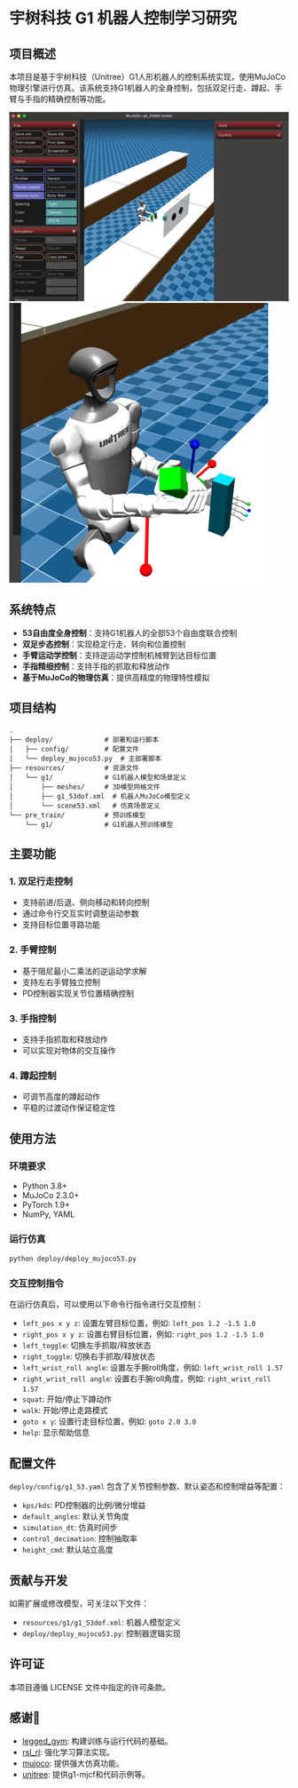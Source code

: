 # 宇树科技 G1 机器人控制学习研究

## 项目概述

本项目是基于宇树科技（Unitree）G1人形机器人的控制系统实现，使用MuJoCo物理引擎进行仿真。该系统支持G1机器人的全身控制，包括双足行走、蹲起、手臂与手指的精确控制等功能。

![01](resources%2Fg1%2Fimages%2F01_mujoco_g1_53dof.png)
![02](resources%2Fg1%2Fimages%2F02_mujoco_g1_53dof.png)

## 系统特点

- **53自由度全身控制**：支持G1机器人的全部53个自由度联合控制
- **双足步态控制**：实现稳定行走、转向和位置控制
- **手臂运动学控制**：支持逆运动学控制机械臂到达目标位置
- **手指精细控制**：支持手指的抓取和释放动作
- **基于MuJoCo的物理仿真**：提供高精度的物理特性模拟

## 项目结构

```
.
├── deploy/             # 部署和运行脚本
│   ├── config/         # 配置文件
│   └── deploy_mujoco53.py  # 主部署脚本
├── resources/          # 资源文件
│   └── g1/             # G1机器人模型和场景定义
│       ├── meshes/     # 3D模型网格文件
│       ├── g1_53dof.xml  # 机器人MuJoCo模型定义
│       └── scene53.xml   # 仿真场景定义
└── pre_train/          # 预训练模型
    └── g1/             # G1机器人预训练模型
```

## 主要功能

### 1. 双足行走控制
- 支持前进/后退、侧向移动和转向控制
- 通过命令行交互实时调整运动参数
- 支持目标位置寻路功能

### 2. 手臂控制
- 基于阻尼最小二乘法的逆运动学求解
- 支持左右手臂独立控制
- PD控制器实现关节位置精确控制

### 3. 手指控制
- 支持手指抓取和释放动作
- 可以实现对物体的交互操作

### 4. 蹲起控制
- 可调节高度的蹲起动作
- 平稳的过渡动作保证稳定性

## 使用方法

### 环境要求
- Python 3.8+
- MuJoCo 2.3.0+
- PyTorch 1.9+
- NumPy, YAML

### 运行仿真

```bash
python deploy/deploy_mujoco53.py
```

### 交互控制指令

在运行仿真后，可以使用以下命令行指令进行交互控制：

- `left_pos x y z`: 设置左臂目标位置，例如: `left_pos 1.2 -1.5 1.0`
- `right_pos x y z`: 设置右臂目标位置，例如: `right_pos 1.2 -1.5 1.0`
- `left_toggle`: 切换左手抓取/释放状态
- `right_toggle`: 切换右手抓取/释放状态
- `left_wrist_roll angle`: 设置左手腕roll角度，例如: `left_wrist_roll 1.57`
- `right_wrist_roll angle`: 设置右手腕roll角度，例如: `right_wrist_roll 1.57`
- `squat`: 开始/停止下蹲动作
- `walk`: 开始/停止走路模式
- `goto x y`: 设置行走目标位置，例如: `goto 2.0 3.0`
- `help`: 显示帮助信息

## 配置文件

`deploy/config/g1_53.yaml` 包含了关节控制参数、默认姿态和控制增益等配置：

- `kps/kds`: PD控制器的比例/微分增益
- `default_angles`: 默认关节角度
- `simulation_dt`: 仿真时间步
- `control_decimation`: 控制抽取率
- `height_cmd`: 默认站立高度

## 贡献与开发

如需扩展或修改模型，可关注以下文件：

- `resources/g1/g1_53dof.xml`: 机器人模型定义
- `deploy/deploy_mujoco53.py`: 控制器逻辑实现

## 许可证

本项目遵循 LICENSE 文件中指定的许可条款。

## 感谢🙏
- [legged\_gym](https://github.com/leggedrobotics/legged_gym): 构建训练与运行代码的基础。
- [rsl\_rl](https://github.com/leggedrobotics/rsl_rl.git): 强化学习算法实现。
- [mujoco](https://github.com/google-deepmind/mujoco.git): 提供强大仿真功能。
- [unitree](https://github.com/unitreerobotics/unitree_rl_gym): 提供g1-mjcf和代码示例等。
